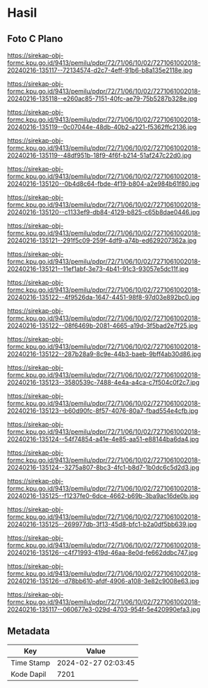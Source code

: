 # Hasil

## Foto C Plano

https://sirekap-obj-formc.kpu.go.id/9413/pemilu/pdpr/72/71/06/10/02/7271061002018-20240216-135117--72134574-d2c7-4eff-91b6-b8a135e2118e.jpg

https://sirekap-obj-formc.kpu.go.id/9413/pemilu/pdpr/72/71/06/10/02/7271061002018-20240216-135118--e260ac85-7151-40fc-ae79-75b5287b328e.jpg

https://sirekap-obj-formc.kpu.go.id/9413/pemilu/pdpr/72/71/06/10/02/7271061002018-20240216-135119--0c07044e-48db-40b2-a221-f5362ffc2136.jpg

https://sirekap-obj-formc.kpu.go.id/9413/pemilu/pdpr/72/71/06/10/02/7271061002018-20240216-135119--48df951b-18f9-4f6f-b214-51af247c22d0.jpg

https://sirekap-obj-formc.kpu.go.id/9413/pemilu/pdpr/72/71/06/10/02/7271061002018-20240216-135120--0b4d8c64-fbde-4f19-b804-a2e984b61f80.jpg

https://sirekap-obj-formc.kpu.go.id/9413/pemilu/pdpr/72/71/06/10/02/7271061002018-20240216-135120--c1133ef9-db84-4129-b825-c65b8dae0446.jpg

https://sirekap-obj-formc.kpu.go.id/9413/pemilu/pdpr/72/71/06/10/02/7271061002018-20240216-135121--291f5c09-259f-4df9-a74b-ed629207362a.jpg

https://sirekap-obj-formc.kpu.go.id/9413/pemilu/pdpr/72/71/06/10/02/7271061002018-20240216-135121--11ef1abf-3e73-4b41-91c3-93057e5dc11f.jpg

https://sirekap-obj-formc.kpu.go.id/9413/pemilu/pdpr/72/71/06/10/02/7271061002018-20240216-135122--4f9526da-1647-4451-98f8-97d03e892bc0.jpg

https://sirekap-obj-formc.kpu.go.id/9413/pemilu/pdpr/72/71/06/10/02/7271061002018-20240216-135122--08f6469b-2081-4665-a19d-3f5bad2e7f25.jpg

https://sirekap-obj-formc.kpu.go.id/9413/pemilu/pdpr/72/71/06/10/02/7271061002018-20240216-135122--287b28a9-8c9e-44b3-baeb-9bff4ab30d86.jpg

https://sirekap-obj-formc.kpu.go.id/9413/pemilu/pdpr/72/71/06/10/02/7271061002018-20240216-135123--3580539c-7488-4e4a-a4ca-c7f504c0f2c7.jpg

https://sirekap-obj-formc.kpu.go.id/9413/pemilu/pdpr/72/71/06/10/02/7271061002018-20240216-135123--b60d90fc-8f57-4076-80a7-fbad554e4cfb.jpg

https://sirekap-obj-formc.kpu.go.id/9413/pemilu/pdpr/72/71/06/10/02/7271061002018-20240216-135124--54f74854-a41e-4e85-aa51-e88144ba6da4.jpg

https://sirekap-obj-formc.kpu.go.id/9413/pemilu/pdpr/72/71/06/10/02/7271061002018-20240216-135124--3275a807-8bc3-4fc1-b8d7-1b0dc6c5d2d3.jpg

https://sirekap-obj-formc.kpu.go.id/9413/pemilu/pdpr/72/71/06/10/02/7271061002018-20240216-135125--f1237fe0-6dce-4662-b69b-3ba9ac16de0b.jpg

https://sirekap-obj-formc.kpu.go.id/9413/pemilu/pdpr/72/71/06/10/02/7271061002018-20240216-135125--269977db-3f13-45d8-bfc1-b2a0df5bb639.jpg

https://sirekap-obj-formc.kpu.go.id/9413/pemilu/pdpr/72/71/06/10/02/7271061002018-20240216-135126--c4f71993-419d-46aa-8e0d-fe662ddbc747.jpg

https://sirekap-obj-formc.kpu.go.id/9413/pemilu/pdpr/72/71/06/10/02/7271061002018-20240216-135126--d78bb610-afdf-4906-a108-3e82c9008e63.jpg

https://sirekap-obj-formc.kpu.go.id/9413/pemilu/pdpr/72/71/06/10/02/7271061002018-20240216-135117--060677e3-029d-4703-954f-5e420990efa3.jpg


## Metadata

| Key        | Value               |
| ---------- | ------------------- |
| Time Stamp | 2024-02-27 02:03:45 |
| Kode Dapil | 7201                |



